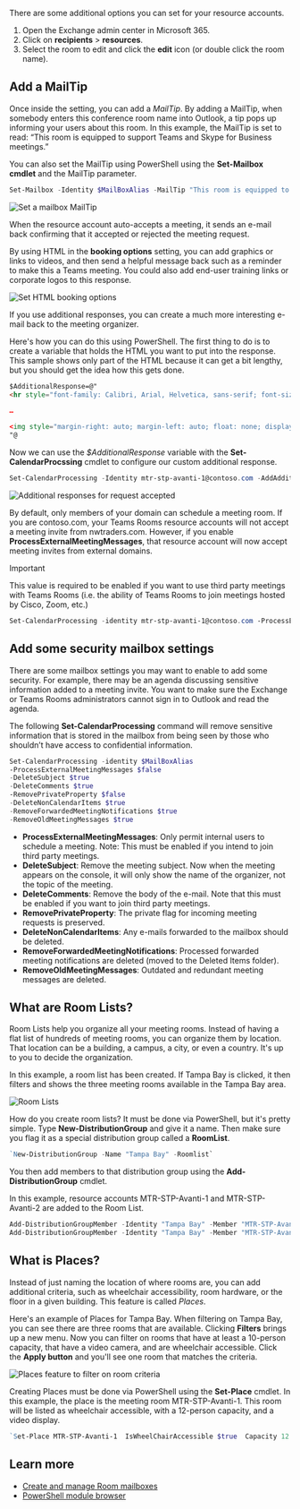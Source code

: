 There are some additional options you can set for your resource accounts.

1. Open the Exchange admin center in Microsoft 365. 
1. Click on **recipients** > **resources**. 
1. Select the room to edit and click the **edit** icon (or double click the room name).

## Add a MailTip

Once inside the setting, you can add a *MailTip*. By adding a MailTip, when somebody enters this conference room name into Outlook, a tip pops up informing your users about this room. In this example, the MailTip is set to read: “This room is equipped to support Teams and Skype for Business meetings.”

You can also set the MailTip using PowerShell using the **Set-Mailbox cmdlet** and the MailTip parameter.


```powershell
Set-Mailbox -Identity $MailBoxAlias -MailTip "This room is equipped to support Teams and Skype Meetings"
```

 ![Set a mailbox MailTip](../media/set-mailbox-mailtip.png)

When the resource account auto-accepts a meeting, it sends an e-mail back confirming that it accepted or rejected the meeting request.

By using HTML in the **booking options** setting, you can add graphics or links to videos, and then send a helpful message back such as a reminder to make this a Teams meeting. You could also add end-user training links or corporate logos to this response.

![Set HTML booking options](../media/html-booking-options.png)

If you use additional responses, you can create a much more interesting e-mail back to the meeting organizer.

Here's how you can do this using PowerShell. The first thing to do is to create a variable that holds the HTML you want to put into the response. This sample shows only part of the HTML because it can get a bit lengthy, but you should get the idea how this gets done.


```html
$AdditionalResponse=@"
<hr style="font-family: Calibri, Arial, Helvetica, sans-serif; font-size: 12pt; color: rgb(0, 0, 0);"><p align="center"><img width="291" height="137"

…

<img style="margin-right: auto; margin-left: auto; float: none; display: block;" src="https://contoso.com/images/contoso-icon.png">
"@
```

Now we can use the *$AdditionalResponse* variable with the **Set-CalendarProcssing** cmdlet to configure our custom additional response.


```powershell
Set-CalendarProcessing -Identity mtr-stp-avanti-1@contoso.com -AddAdditionalResponse $true -AdditionalResponse $AdditionalResponse
```

![Additional responses for request accepted](../media/request-accepted.png)



By default, only members of your domain can schedule a meeting room. If you are contoso.com, your Teams Rooms resource accounts will not accept a meeting invite from nwtraders.com. However, if you enable **ProcessExternalMeetingMessages**, that resource account will now accept meeting invites from external domains. 


> [!IMPORTANT]
> This value is required to be enabled if you want to use third party meetings with Teams Rooms (i.e. the ability of Teams Rooms to join meetings hosted by Cisco, Zoom, etc.)


```powershell
Set-CalendarProcessing -identity mtr-stp-avanti-1@contoso.com ‐ProcessExternalMeetingMessages $true
```

## Add some security mailbox settings

There are some mailbox settings you may want to enable to add some security. For example, there may be an agenda discussing sensitive information added to a meeting invite. You want to make sure the Exchange or Teams Rooms administrators cannot sign in to Outlook and read the agenda.

The following **Set-CalendarProcessing** command will remove sensitive information that is stored in the mailbox from being seen by those who shouldn’t have access to confidential information.


```powershell
Set-CalendarProcessing -identity $MailBoxAlias
‐ProcessExternalMeetingMessages $false
-DeleteSubject $true
-DeleteComments $true
‐RemovePrivateProperty $false
-DeleteNonCalendarItems $true
-RemoveForwardedMeetingNotifications $true
-RemoveOldMeetingMessages $true
```

- **ProcessExternalMeetingMessages**: Only permit internal users to schedule a meeting. Note: This must be enabled if you intend to join third party meetings.
- **DeleteSubject**: Remove the meeting subject. Now when the meeting appears on the console, it will only show the name of the organizer, not the topic of the meeting.
- **DeleteComments**: Remove the body of the e-mail. Note that this must be enabled if you want to join third party meetings.
- **RemovePrivateProperty**: The private flag for incoming meeting requests is preserved.
- **DeleteNonCalendarItems**: Any e-mails forwarded to the mailbox should be deleted. 
- **RemoveForwardedMeetingNotifications**: Processed forwarded meeting notifications are deleted (moved to the Deleted Items folder).
- **RemoveOldMeetingMessages**: Outdated and redundant meeting messages are deleted.

## What are Room Lists?

Room Lists help you organize all your meeting rooms. Instead of having a flat list of hundreds of meeting rooms, you can organize them by location. That location can be a building, a campus, a city, or even a country. It's up to you to decide the organization.

In this example, a room list has been created. If  Tampa Bay is clicked, it then filters and shows the three meeting rooms available in the Tampa Bay area.

![Room Lists](../media/room-list.png)

How do you create room lists? It must be done via PowerShell, but it's pretty simple. Type **New-DistributionGroup** and give it a name.  Then make sure you flag it as a special distribution group called a **RoomList**.


```powershell
`New-DistributionGroup -Name "Tampa Bay" -Roomlist`
```

You then add members to that distribution group using the **Add-DistributionGroup** cmdlet.

In this example, resource accounts MTR-STP-Avanti-1 and MTR-STP-Avanti-2 are added to the Room List.


```powershell
Add-DistributionGroupMember -Identity "Tampa Bay" -Member "MTR-STP-Avanti-1"
Add-DistributionGroupMember -Identity "Tampa Bay" -Member "MTR-STP-Avanti-2"
```

## What is Places?

Instead of just naming the location of where rooms are, you can add additional criteria, such as wheelchair accessibility, room hardware, or the floor in a given building. This feature is called *Places*.

Here's an example of Places for Tampa Bay. When filtering on Tampa Bay, you can see there are three rooms that are available. Clicking **Filters** brings up a new menu. Now you can filter on rooms that have at least a 10-person capacity, that have a video camera, and are wheelchair accessible. Click the **Apply button** and you'll see one room that matches the criteria.

![Places feature to filter on room criteria](../media/places-feature.png)

Creating Places must be done via PowerShell using the **Set-Place** cmdlet. In this example, the place is the meeting room MTR-STP-Avanti-1. This room will be listed as wheelchair accessible, with a 12-person capacity, and a video display.


```powershell
`Set-Place MTR-STP-Avanti-1  IsWheelChairAccessible $true  Capacity 12  DisplayDeviceName $True`
```


## Learn more

- [Create and manage Room mailboxes](/exchange/recipients-in-exchange-online/manage-room-mailboxes?azure-portal=true)
- [PowerShell module browser](/powershell/module/?azure-portal=true)

